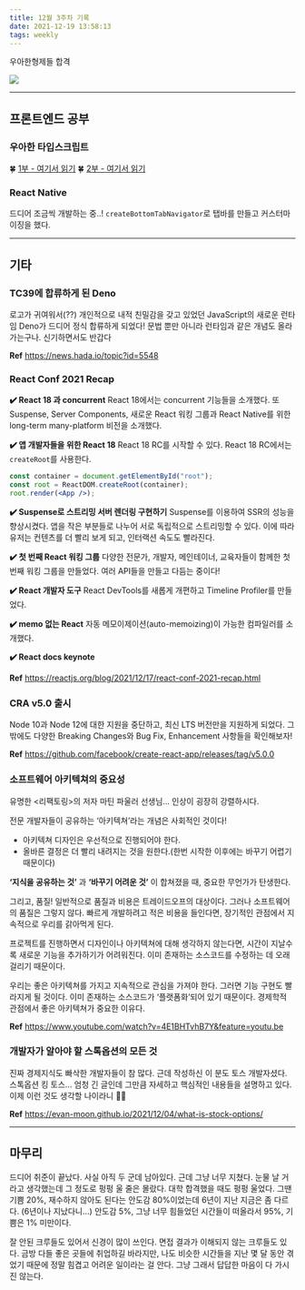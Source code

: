 ```yaml
---
title: 12월 3주차 기록
date: 2021-12-19 13:58:13
tags: weekly
---
```


우아한형제들 합격

<!-- more -->

<img src="/images/thumbnails/weekly-thumbnail.jpg" />

---

## 프론트엔드 공부

### 우아한 타입스크립트

🍀 [1부 - 여기서 읽기](https://zigsong.github.io/2021/12/19/woowa-typescript-01/)
🍀 [2부 - 여기서 읽기](https://zigsong.github.io/2021/12/19/woowa-typescript-02/)

### React Native

드디어 조금씩 개발하는 중..!
`createBottomTabNavigator`로 탭바를 만들고 커스터마이징을 했다.

---

## 기타

### TC39에 합류하게 된 Deno

로고가 귀여워서(??) 개인적으로 내적 친밀감을 갖고 있었던 JavaScript의 새로운 런타임 Deno가 드디어 정식 합류하게 되었다! 문법 뿐만 아니라 런타임과 같은 개념도 올라가는구나. 신기하면서도 반갑다

**Ref** https://news.hada.io/topic?id=5548

### React Conf 2021 Recap

**✔️ React 18 과 concurrent**
React 18에서는 concurrent 기능들을 소개했다. 또 Suspense, Server Components, 새로운 React 워킹 그룹과 React Native를 위한 long-term many-platform 비전을 소개했다.

**✔️ 앱 개발자들을 위한 React 18**
React 18 RC를 시작할 수 있다. React 18 RC에서는 `createRoot`를 사용한다.

```jsx
const container = document.getElementById("root");
const root = ReactDOM.createRoot(container);
root.render(<App />);
```

**✔️ Suspense로 스트리밍 서버 렌더링 구현하기**
Suspense를 이용하여 SSR의 성능을 향상시켰다. 앱을 작은 부분들로 나누어 서로 독립적으로 스트리밍할 수 있다. 이에 따라 유저는 컨텐츠를 더 빨리 보게 되고, 인터랙션 속도도 빨라진다.

**✔️ 첫 번째 React 워킹 그룹**
다양한 전문가, 개발자, 메인테이너, 교육자들이 함께한 첫 번째 워킹 그룹을 만들었다. 여러 API들을 만들고 다듬는 중이다!

**✔️ React 개발자 도구**
React DevTools를 새롭게 개편하고 Timeline Profiler를 만들었다.

**✔️ memo 없는 React**
자동 메모이제이션(auto-memoizing)이 가능한 컴파일러를 소개했다.

**✔️ React docs keynote**

**Ref** https://reactjs.org/blog/2021/12/17/react-conf-2021-recap.html

### CRA v5.0 출시

Node 10과 Node 12에 대한 지원을 중단하고, 최신 LTS 버전만을 지원하게 되었다. 그밖에도 다양한 Breaking Changes와 Bug Fix, Enhancement 사항들을 확인해보자!

**Ref** https://github.com/facebook/create-react-app/releases/tag/v5.0.0

### 소프트웨어 아키텍쳐의 중요성

유명한 <리팩토링>의 저자 마틴 파울러 선생님… 인상이 굉장히 강렬하시다.

전문 개발자들이 공유하는 ‘아키텍쳐’라는 개념은 사회적인 것이다!

- 아키텍쳐 디자인은 우선적으로 진행되어야 한다.
- 올바른 결정은 더 빨리 내려지는 것을 원한다.(한번 시작한 이후에는 바꾸기 어렵기 때문이다)

**‘지식을 공유하는 것’** 과 **‘바꾸기 어려운 것’** 이 합쳐졌을 때, 중요한 무언가가 탄생한다.

그리고, 품질! 일반적으로 품질과 비용은 트레이드오프의 대상이다. 그러나 소프트웨어의 품질은 그렇지 않다. 빠르게 개발하려고 적은 비용을 들인다면, 장기적인 관점에서 지속적으로 우리를 갉아먹게 된다.

프로젝트를 진행하면서 디자인이나 아키텍쳐에 대해 생각하지 않는다면, 시간이 지날수록 새로운 기능을 추가하기가 어려워진다. 이미 존재하는 소스코드를 수정하는 데 오래 걸리기 때문이다.

우리는 좋은 아키텍쳐를 가지고 지속적으로 관심을 가져야 한다. 그러면 기능 구현도 빨라지게 될 것이다. 이미 존재하는 소스코드가 ‘플랫폼화’되어 있기 때문이다. 경제학적 관점에서 좋은 아키텍쳐가 중요한 이유다.

**Ref** https://www.youtube.com/watch?v=4E1BHTvhB7Y&feature=youtu.be

### 개발자가 알아야 할 스톡옵션의 모든 것

진짜 경제지식도 빠삭한 개발자들이 참 많다. 근데 작성하신 이 분도 토스 개발자셨다. 스톡옵션 킹 토스… 엄청 긴 글인데 그만큼 자세하고 핵심적인 내용들을 설명하고 있다. 이제 이런 것도 생각할 나이라니 🤦‍♀️

**Ref** https://evan-moon.github.io/2021/12/04/what-is-stock-options/

---

## 마무리

드디어 취준이 끝났다. 사실 아직 두 군데 남아있다. 근데 그냥 너무 지쳤다. 눈물 날 거라고 생각했는데 그 정도로 펑펑 울 줄은 몰랐다. 대학 합격했을 때도 펑펑 울었다. 그땐 기쁨 20%, 재수하지 않아도 된다는 안도감 80%이었는데 6년이 지난 지금은 좀 다르다. (6년이나 지났다니…) 안도감 5%, 그냥 너무 힘들었던 시간들이 떠올라서 95%, 기쁨은 1% 미만이다.

잘 안된 크루들도 있어서 신경이 많이 쓰인다. 면접 결과가 이해되지 않는 크루들도 있다. 금방 다들 좋은 곳들에 취업하길 바라지만, 나도 비슷한 시간들을 지난 몇 달 동안 겪었기 때문에 정말 힘겹고 어려운 일이라는 걸 안다. 그냥 그래서 답답한 마음이 다 가시진 않는다.
